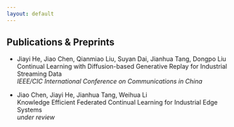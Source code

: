 ```yaml
---
layout: default
---
```


## Publications & Preprints

- Jiayi He, Jiao Chen, Qianmiao Liu, Suyan Dai, Jianhua Tang, Dongpo Liu  
  Continual Learning with Diffusion-based Generative Replay for Industrial Streaming Data  
  _IEEE/CIC International Conference on Communications in China_
    
- Jiao Chen, Jiayi He, Jianhua Tang, Weihua Li  
  Knowledge Efficient Federated Continual Learning for Industrial Edge Systems  
   _under review_
